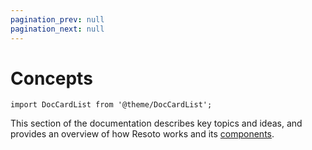 ```yaml
---
pagination_prev: null
pagination_next: null
---
```


# Concepts

```mdx-code-block
import DocCardList from '@theme/DocCardList';
```

This section of the documentation describes key topics and ideas, and provides an overview of how Resoto works and its [components](./components/index.md).

<DocCardList />
